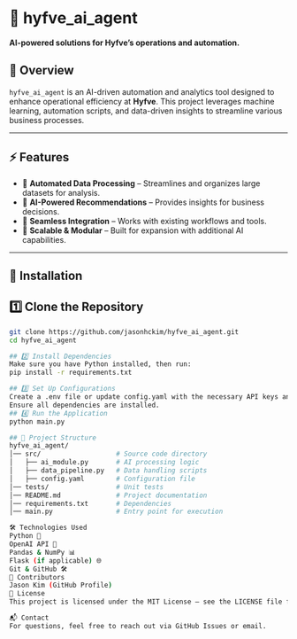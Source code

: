 # 📌 hyfve_ai_agent
**AI-powered solutions for Hyfve’s operations and automation.**

## 📖 Overview
`hyfve_ai_agent` is an AI-driven automation and analytics tool designed to enhance operational efficiency at **Hyfve**. This project leverages machine learning, automation scripts, and data-driven insights to streamline various business processes.

---

## ⚡ Features
- 🔹 **Automated Data Processing** – Streamlines and organizes large datasets for analysis.  
- 🔹 **AI-Powered Recommendations** – Provides insights for business decisions.  
- 🔹 **Seamless Integration** – Works with existing workflows and tools.  
- 🔹 **Scalable & Modular** – Built for expansion with additional AI capabilities.  

---

## 🚀 Installation

## 1️⃣ Clone the Repository
```sh
git clone https://github.com/jasonhckim/hyfve_ai_agent.git
cd hyfve_ai_agent

## 2️⃣ Install Dependencies
Make sure you have Python installed, then run:
pip install -r requirements.txt

## 3️⃣ Set Up Configurations
Create a .env file or update config.yaml with the necessary API keys and credentials.
Ensure all dependencies are installed.
## 4️⃣ Run the Application
python main.py

## 📂 Project Structure
hyfve_ai_agent/
│── src/                   # Source code directory
│   ├── ai_module.py       # AI processing logic
│   ├── data_pipeline.py   # Data handling scripts
│   ├── config.yaml        # Configuration file
│── tests/                 # Unit tests
│── README.md              # Project documentation
│── requirements.txt       # Dependencies
│── main.py                # Entry point for execution

🛠 Technologies Used
Python 🐍
OpenAI API 🤖
Pandas & NumPy 📊
Flask (if applicable) 🌐
Git & GitHub 🛠
👥 Contributors
Jason Kim (GitHub Profile)
📜 License
This project is licensed under the MIT License – see the LICENSE file for details.

📬 Contact
For questions, feel free to reach out via GitHub Issues or email.
